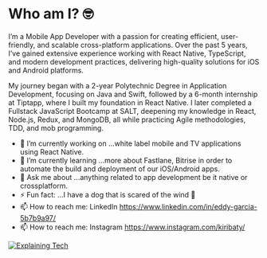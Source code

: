 
<!--
**kirizhu/kirizhu** is a ✨ _special_ ✨ repository because its `README.md` (this file) appears on your GitHub profile.

Here are some ideas to get you started:

- 🔭 I’m currently working on ...
- 🌱 I’m currently learning ...
- 👯 I’m looking to collaborate on ...
- 🤔 I’m looking for help with ...
- 💬 Ask me about ...
- 📫 How to reach me: ...
- 😄 Pronouns: ...
- ⚡ Fun fact: ...
-->

# Who am I? 🤓
I’m a Mobile App Developer with a passion for creating efficient, user-friendly, and scalable cross-platform applications. Over the past 5 years, I’ve gained extensive experience working with React Native, TypeScript, and modern development practices, delivering high-quality solutions for iOS and Android platforms.

My journey began with a 2-year Polytechnic Degree in Application Development, focusing on Java and Swift, followed by a 6-month internship at Tiptapp, where I built my foundation in React Native. I later completed a Fullstack JavaScript Bootcamp at SALT, deepening my knowledge in React, Node.js, Redux, and MongoDB, all while practicing Agile methodologies, TDD, and mob programming.

- 🔭 I’m currently working on ...white label mobile and TV applications using React Native.
- 🌱 I’m currently learning ...more about Fastlane, Bitrise in order to automate the build and deployment of our iOS/Android apps.
- 💬 Ask me about ...anything related to app development be it native or crossplatform.
- ⚡ Fun fact: ...I have a dog that is scared of the wind 🤣
- 📫 How to reach me: LinkedIn https://www.linkedin.com/in/eddy-garcia-5b7b9a97/
- 📫 How to reach me: Instagram https://www.instagram.com/kiribaty/

[![Explaining Tech](https://i.postimg.cc/s29H0wjR/Ska-rmavbild-2020-11-05-kl-14-13-15.png)](http://www.youtube.com/watch?v=GpN9lMbD6pw&t "Explaining Tech")
